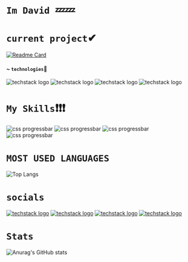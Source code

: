 # `Im David `💤💤

# `current project`✔
[![Readme Card](https://github-readme-stats.vercel.app/api/pin/?username=L-davidev&repo=davtion)](https://github.com/L-Davidev/DavTion)

#### ~ `technologies`💢
![techstack logo](https://readme-components.vercel.app/api?component=logo&logo=redux&textfill=000000&fill=00ffff)
![techstack logo](https://readme-components.vercel.app/api?component=logo&logo=firebase&textfill=000000&fill=00ffff)
![techstack logo](https://readme-components.vercel.app/api?component=logo&logo=styled-components&textfill=000000&fill=aqua)
![techstack logo](https://readme-components.vercel.app/api?component=logo&logo=react&textfill=000000&fill=aqua)
# `My Skills`❗❗❗
![css progressbar](https://readme-components.vercel.app/api?component=linearprogress&value=70&skill=Html&design=neon)
![css progressbar](https://readme-components.vercel.app/api?component=linearprogress&value=60&skill=JS&design=neon)
![css progressbar](https://readme-components.vercel.app/api?component=linearprogress&value=70&skill=Css&design=neon)
![css progressbar](https://readme-components.vercel.app/api?component=linearprogress&value=50&skill=React&design=neon)

# `MOST USED LANGUAGES`
![Top Langs](https://github-readme-stats.vercel.app/api/top-langs/?username=L-davidev&layout=compact)

# `socials` 
[![techstack logo](https://readme-components.vercel.app/api?component=logo&logo=twitter&text=Twitter&animation=spin&fill=1DA1F2)](https://twitter.com/LDavidev)
[![techstack logo](https://readme-components.vercel.app/api?component=logo&logo=linkedin&text=LinkIn&animation=spin&fill=162636)](https://www.linkedin.com/in/david-lezama-a81741219/)
[![techstack logo](https://readme-components.vercel.app/api?component=logo&logo=instagram&text=Intagram&animation=spin&fill=c13584)](https://www.instagram.com/davidev.mgk/)
[![techstack logo](https://readme-components.vercel.app/api?component=logo&logo=github&text=github&animation=spin&fill=000000)](https://github.com/L-Davidev/L-Davidev/L-davidev)

# `Stats` 
![Anurag's GitHub stats](https://github-readme-stats.vercel.app/api?username=L-davidev&show_icons=true&theme=radical)
